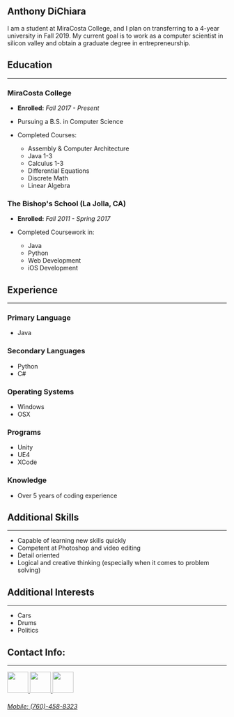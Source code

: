 ## **Anthony DiChiara**

I am a student at MiraCosta College, and I plan on transferring to a 4-year university in Fall 2019.
My current goal is to work as a computer scientist in silicon valley and obtain a graduate degree in entrepreneurship.


## **Education**
---
### MiraCosta College

  - **Enrolled:** *Fall 2017 - Present*
  
  - Pursuing a B.S. in Computer Science
  
  - Completed Courses:
     + Assembly & Computer Architecture
     + Java 1-3
     + Calculus 1-3
     + Differential Equations
     + Discrete Math
     + Linear Algebra

### The Bishop's School (La Jolla, CA)

  - **Enrolled:** *Fall 2011 - Spring 2017*
  
  - Completed Coursework in:
     + Java
     + Python
     + Web Development
     + iOS Development


## **Experience**
---
### Primary Language
- Java

### Secondary Languages
- Python
- C#

### Operating Systems
- Windows
- OSX

### Programs
- Unity
- UE4
- XCode

### Knowledge
- Over 5 years of coding experience


## **Additional Skills**
---
- Capable of learning new skills quickly
- Competent at Photoshop and video editing
- Detail oriented
- Logical and creative thinking (especially when it comes to problem solving)


## **Additional Interests**
---
- Cars
- Drums
- Politics


## **Contact Info:**
---
<a href="mailto:avdichiara@gmail.com" rel="some text"><img src="http://icons.iconarchive.com/icons/cornmanthe3rd/plex/256/Communication-gmail-icon.png" rel="noopener noreferrer" target="_blank" width="48">
<a href="https://www.linkedin.com/in/anthony-dichiara-41a318138/" rel="some text"><img src="http://icons.iconarchive.com/icons/danleech/simple/256/linkedin-icon.png" rel="noopener noreferrer" target="_blank" width="48">
<a href="https://github.com/avdichiara" rel="some text"><img src="http://icons.iconarchive.com/icons/icons8/windows-8/256/Programming-Github-icon.png" rel="noopener noreferrer" target="_blank" width="48">
  
###### Mobile: (760)-458-8323
